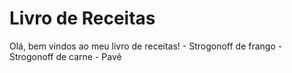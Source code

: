 # Livro de Receitas
Olá, bem vindos ao meu livro de receitas!
    -   Strogonoff de frango
    - Strogonoff de carne
    - Pavê
